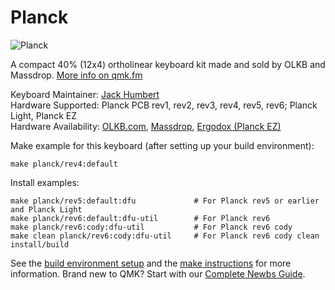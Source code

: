 Planck
===

![Planck](http://i.imgur.com/q2M3uEU.jpg)

A compact 40% (12x4) ortholinear keyboard kit made and sold by OLKB and Massdrop. [More info on qmk.fm](http://qmk.fm/planck/)

Keyboard Maintainer: [Jack Humbert](https://github.com/jackhumbert)  
Hardware Supported: Planck PCB rev1, rev2, rev3, rev4, rev5, rev6; Planck Light, Planck EZ  
Hardware Availability: [OLKB.com](https://olkb.com), [Massdrop](https://www.massdrop.com/buy/planck-mechanical-keyboard?mode=guest_open), [Ergodox (Planck EZ)](https://ergodox-ez.com/pages/planck)

Make example for this keyboard (after setting up your build environment):

    make planck/rev4:default

Install examples:

    make planck/rev5:default:dfu             # For Planck rev5 or earlier and Planck Light
    make planck/rev6:default:dfu-util        # For Planck rev6
    make planck/rev6:cody:dfu-util           # For Planck rev6 cody
    make clean planck/rev6:cody:dfu-util     # For Planck rev6 cody clean install/build

See the [build environment setup](https://docs.qmk.fm/#/getting_started_build_tools) and the [make instructions](https://docs.qmk.fm/#/getting_started_make_guide) for more information. Brand new to QMK? Start with our [Complete Newbs Guide](https://docs.qmk.fm/#/newbs).
